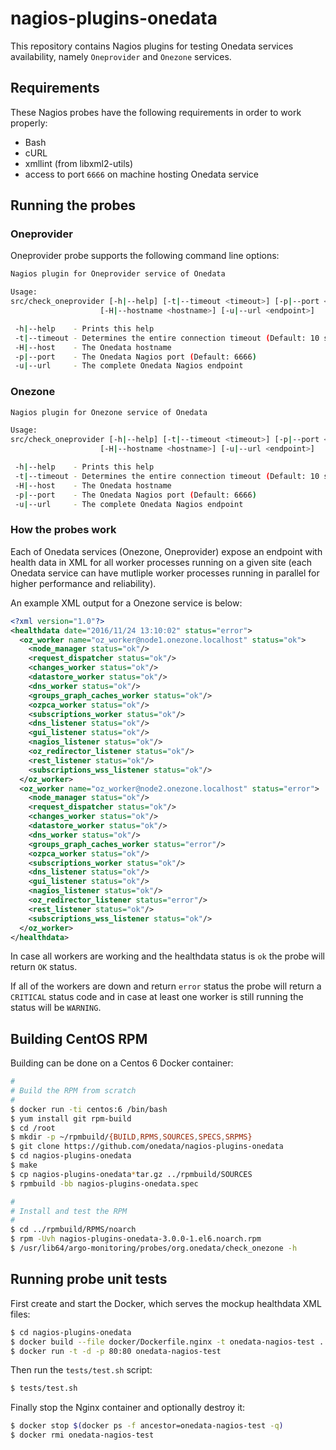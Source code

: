 
# nagios-plugins-onedata

This repository contains Nagios plugins for testing Onedata services availability, namely `Oneprovider` and `Onezone` services.

## Requirements
These Nagios probes have the following requirements in order to work properly:
- Bash
- cURL
- xmllint (from libxml2-utils)
- access to port `6666` on machine hosting Onedata service

## Running the probes

### Oneprovider
Oneprovider probe supports the following command line options:
```bash
Nagios plugin for Oneprovider service of Onedata

Usage:
src/check_oneprovider [-h|--help] [-t|--timeout <timeout>] [-p|--port <port>]
                    [-H|--hostname <hostname>] [-u|--url <endpoint>]

 -h|--help    - Prints this help
 -t|--timeout - Determines the entire connection timeout (Default: 10 seconds)
 -H|--host    - The Onedata hostname
 -p|--port    - The Onedata Nagios port (Default: 6666)
 -u|--url     - The complete Onedata Nagios endpoint
```

### Onezone
```bash
Nagios plugin for Onezone service of Onedata

Usage:
src/check_oneprovider [-h|--help] [-t|--timeout <timeout>] [-p|--port <port>]
                    [-H|--hostname <hostname>] [-u|--url <endpoint>]

 -h|--help    - Prints this help
 -t|--timeout - Determines the entire connection timeout (Default: 10 seconds)
 -H|--host    - The Onedata hostname
 -p|--port    - The Onedata Nagios port (Default: 6666)
 -u|--url     - The complete Onedata Nagios endpoint
```
### How the probes work
Each of Onedata services (Onezone, Oneprovider) expose an endpoint with health data in XML for all worker processes running on a given site (each Onedata service can have mutliple worker processes running in parallel for higher performance and reliability).

An example XML output for a Onezone service is below:
```xml
<?xml version="1.0"?>
<healthdata date="2016/11/24 13:10:02" status="error">
  <oz_worker name="oz_worker@node1.onezone.localhost" status="ok">
    <node_manager status="ok"/>
    <request_dispatcher status="ok"/>
    <changes_worker status="ok"/>
    <datastore_worker status="ok"/>
    <dns_worker status="ok"/>
    <groups_graph_caches_worker status="ok"/>
    <ozpca_worker status="ok"/>
    <subscriptions_worker status="ok"/>
    <dns_listener status="ok"/>
    <gui_listener status="ok"/>
    <nagios_listener status="ok"/>
    <oz_redirector_listener status="ok"/>
    <rest_listener status="ok"/>
    <subscriptions_wss_listener status="ok"/>
  </oz_worker>
  <oz_worker name="oz_worker@node2.onezone.localhost" status="error">
    <node_manager status="ok"/>
    <request_dispatcher status="ok"/>
    <changes_worker status="ok"/>
    <datastore_worker status="ok"/>
    <dns_worker status="ok"/>
    <groups_graph_caches_worker status="error"/>
    <ozpca_worker status="ok"/>
    <subscriptions_worker status="ok"/>
    <dns_listener status="ok"/>
    <gui_listener status="ok"/>
    <nagios_listener status="ok"/>
    <oz_redirector_listener status="error"/>
    <rest_listener status="ok"/>
    <subscriptions_wss_listener status="ok"/>
  </oz_worker>
</healthdata>
```

In case all workers are working and the healthdata status is `ok` the probe will return `OK` status.

If all of the workers are down and return `error` status the probe will return a `CRITICAL` status code and in case at least one worker is still running the status will be `WARNING`.


## Building CentOS RPM

Building can be done on a Centos 6 Docker container:
```bash
#
# Build the RPM from scratch 
#
$ docker run -ti centos:6 /bin/bash
$ yum install git rpm-build
$ cd /root
$ mkdir -p ~/rpmbuild/{BUILD,RPMS,SOURCES,SPECS,SRPMS}
$ git clone https://github.com/onedata/nagios-plugins-onedata
$ cd nagios-plugins-onedata
$ make
$ cp nagios-plugins-onedata*tar.gz ../rpmbuild/SOURCES
$ rpmbuild -bb nagios-plugins-onedata.spec

#
# Install and test the RPM
#
$ cd ../rpmbuild/RPMS/noarch
$ rpm -Uvh nagios-plugins-onedata-3.0.0-1.el6.noarch.rpm
$ /usr/lib64/argo-monitoring/probes/org.onedata/check_onezone -h
```

## Running probe unit tests

First create and start the Docker, which serves the mockup healthdata XML files:

```bash
$ cd nagios-plugins-onedata
$ docker build --file docker/Dockerfile.nginx -t onedata-nagios-test .
$ docker run -t -d -p 80:80 onedata-nagios-test
```

Then run the `tests/test.sh` script:
```bash
$ tests/test.sh
```

Finally stop the Nginx container and optionally destroy it:
```bash
$ docker stop $(docker ps -f ancestor=onedata-nagios-test -q)
$ docker rmi onedata-nagios-test
```


